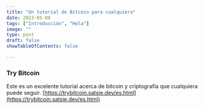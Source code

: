 ```yaml
---
title: "Un tutorial de Bitcoin para cualquiera"
date: 2023-05-08
tags: ["Introducción", "Hola"]
image: ""
type: post
draft: false
showTableOfContents: false

---
```

### Try Bitcoin

Este es un excelente tutorial acerca de bitcoin y criptografía que cualquiera puede seguir.
[https://trybitcoin.satsie.dev/es.html](https://trybitcoin.satsie.dev/es.html)

